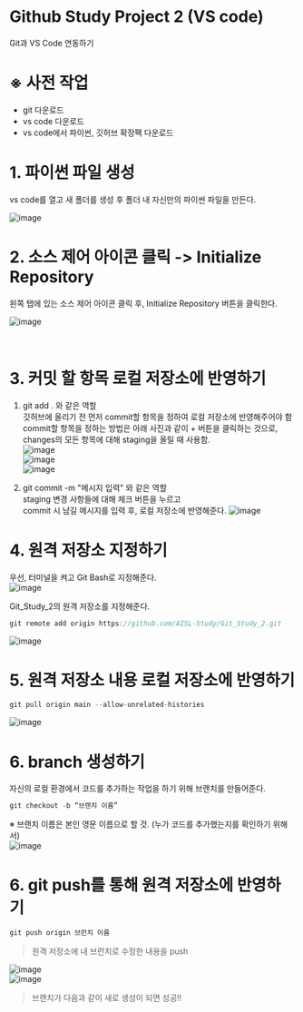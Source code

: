 # Github Study Project 2 (VS code)
Git과 VS Code 연동하기<br>

# ※ 사전 작업
  * git 다운로드
  * vs code 다운로드
  * vs code에서 파이썬, 깃허브 확장팩 다운로드
# 1. 파이썬 파일 생성
vs code를 열고 새 폴더를 생성 후 폴더 내 자신만의 파이썬 파일을 만든다.


![image](https://user-images.githubusercontent.com/79391012/148188921-dada2425-2372-4349-baaa-ec90fc2c33af.png)



# 2. 소스 제어 아이콘 클릭 -> Initialize Repository
왼쪽 탭에 있는 소스 제어 아이콘 클릭 후, Initialize Repository 버튼을 클릭한다.

![image](https://user-images.githubusercontent.com/79391012/148188974-fa2e98b7-889b-4778-bb41-b885241d0f22.png)


<br> 

# 3. 커밋 할 항목 로컬 저장소에 반영하기
1. git add . 와 같은 역할    
깃허브에 올리기 전 먼저 commit할 항목을 정하여 로컬 저장소에 반영해주어야 함<br>
commit할 항목을 정하는 방법은 아래 사진과 같이 + 버튼을 클릭하는 것으로,   
changes의 모든 항목에 대해 staging을 올릴 때 사용함.      
![image](https://user-images.githubusercontent.com/79391012/148189048-90baa7ed-8a47-4069-9155-bba709df7fc1.png)     
![image](https://user-images.githubusercontent.com/79391012/148189060-1eaf9618-435a-426b-9a8c-a1f63792f4b9.png)     
![image](https://user-images.githubusercontent.com/79391012/148189091-d991de15-0116-4130-92db-3c36aaaa0829.png)     
 


2. git commit -m "메시지 입력" 와 같은 역할   
staging 변경 사항들에 대해 체크 버튼을 누르고    
commit 시 남길 메시지를 입력 후, 로컬 저장소에 반영해준다. 
![image](https://user-images.githubusercontent.com/79391012/148189142-7f1bc825-f063-4798-aec3-06c2aa0e1d28.png)      




# 4. 원격 저장소 지정하기
우선, 터미널을 켜고 Git Bash로 지정해준다.    
![image](https://user-images.githubusercontent.com/79391012/148189246-983b77a5-07c0-4284-86a6-204e9b96b6d2.png)

Git_Study_2의 원격 저장소를 지정해준다.   
```swift
git remote add origin https://github.com/AISL-Study/Git_Study_2.git

```
![image](https://user-images.githubusercontent.com/79391012/148189281-9718574d-791b-4b5b-a24d-42bceb5463a1.png)


# 5. 원격 저장소 내용 로컬 저장소에 반영하기
```swift
git pull origin main --allow-unrelated-histories
```
![image](https://user-images.githubusercontent.com/79391012/148189313-821ede39-68ee-4c7d-b053-99486fc95c7d.png)


# 6. branch 생성하기
자신의 로컬 환경에서 코드를 추가하는 작업을 하기 위해 브랜치를 만들어준다.

```swift
git checkout -b “브랜치 이름”
```
※ 브랜치 이름은 본인 영문 이름으로 할 것. (누가 코드를 추가했는지를 확인하기 위해서)    
![image](https://user-images.githubusercontent.com/79391012/148189352-27063777-be0c-4186-b3b2-b830db10769c.png)


# 6. git push를 통해 원격 저장소에 반영하기

```swift
git push origin 브런치 이름
```
   > 원격 저장소에 내 브런치로 수정한 내용을 push   
 
![image](https://user-images.githubusercontent.com/79391012/148189602-29695848-2a62-4dd0-b318-58a410a9b0bd.png)    
![image](https://user-images.githubusercontent.com/79391012/148189639-fcfeec67-6f38-49af-a1c6-a52e0856c698.png)

> 브랜치가 다음과 같이 새로 생성이 되면 성공!!

